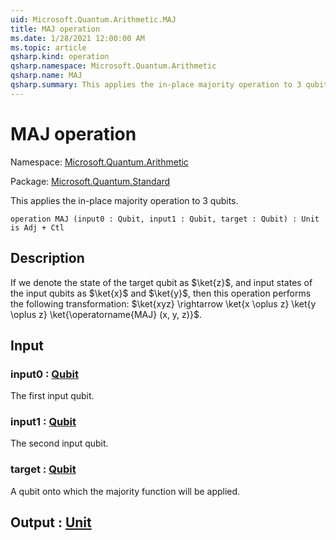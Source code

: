 ```yaml
---
uid: Microsoft.Quantum.Arithmetic.MAJ
title: MAJ operation
ms.date: 1/28/2021 12:00:00 AM
ms.topic: article
qsharp.kind: operation
qsharp.namespace: Microsoft.Quantum.Arithmetic
qsharp.name: MAJ
qsharp.summary: This applies the in-place majority operation to 3 qubits.
---
```


# MAJ operation

Namespace: [Microsoft.Quantum.Arithmetic](xref:Microsoft.Quantum.Arithmetic)

Package: [Microsoft.Quantum.Standard](https://nuget.org/packages/Microsoft.Quantum.Standard)


This applies the in-place majority operation to 3 qubits.

```qsharp
operation MAJ (input0 : Qubit, input1 : Qubit, target : Qubit) : Unit is Adj + Ctl
```


## Description

If we denote the state of the target qubit as $\ket{z}$, and input states ofthe input qubits as $\ket{x}$ and $\ket{y}$, thenthis operation performs the following transformation:$\ket{xyz} \rightarrow \ket{x \oplus z} \ket{y \oplus z} \ket{\operatorname{MAJ} (x, y, z)}$.

## Input

### input0 : [Qubit](xref:microsoft.quantum.lang-ref.qubit)

The first input qubit.


### input1 : [Qubit](xref:microsoft.quantum.lang-ref.qubit)

The second input qubit.


### target : [Qubit](xref:microsoft.quantum.lang-ref.qubit)

A qubit onto which the majority function will be applied.



## Output : [Unit](xref:microsoft.quantum.lang-ref.unit)

